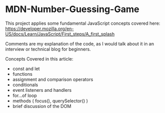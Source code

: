 # MDN-Number-Guessing-Game

This project applies some fundamental JavaScript concepts covered here: https://developer.mozilla.org/en-US/docs/Learn/JavaScript/First_steps/A_first_splash

Comments are my explanation of the code, as I would talk about it in an interview or technical blog for beginners.

Concepts Covered in this article:

* const and let 
* functions
* assignment and comparison operators
* conditionals
* event listeners and handlers
* for...of loop
* methods ( focus(), querySelector() )
* brief discussion of the DOM
